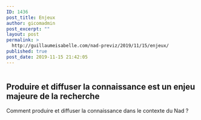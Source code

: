 ```yaml
---
ID: 1436
post_title: Enjeux
author: gicomadmin
post_excerpt: ""
layout: post
permalink: >
  http://guillaumeisabelle.com/nad-previz/2019/11/15/enjeux/
published: true
post_date: 2019-11-15 21:42:05
---
```

<!-- wp:image {"id":1437,"sizeSlug":"large"} --><figure class="wp-block-image size-large">

<img src="http://guillaumeisabelle.com/nad-previz/wp-content/uploads/sites/19/2019/11/image-42-1024x165.png" alt="" class="wp-image-1437" /></figure> <!-- /wp:image -->

<!-- wp:heading -->

## Produire et diffuser la connaissance est un enjeu majeure de la recherche

<!-- /wp:heading -->

<!-- wp:paragraph -->

Comment produire et diffuser la connaissance dans le contexte du Nad ?

<!-- /wp:paragraph -->